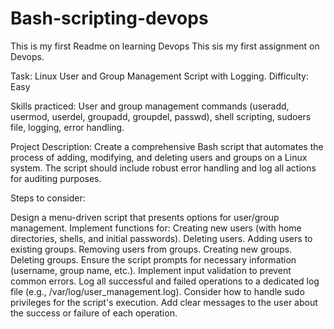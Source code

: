 # Bash-scripting-devops
 
This is my first Readme on learning Devops
This sis my first assignment on Devops. 

Task: Linux User and Group Management Script with Logging.
Difficulty: Easy

Skills practiced: User and group management commands (useradd, usermod, userdel, groupadd, groupdel, passwd), shell scripting, sudoers file, logging, error handling.

Project Description: Create a comprehensive Bash script that automates the process of adding, modifying, and deleting users and groups on a Linux system. The script should include robust error handling and log all actions for auditing purposes.

Steps to consider:

Design a menu-driven script that presents options for user/group management.
Implement functions for:
Creating new users (with home directories, shells, and initial passwords).
Deleting users.
Adding users to existing groups.
Removing users from groups.
Creating new groups.
Deleting groups.
Ensure the script prompts for necessary information (username, group name, etc.).
Implement input validation to prevent common errors.
Log all successful and failed operations to a dedicated log file (e.g., /var/log/user_management.log).
Consider how to handle sudo privileges for the script's execution.
Add clear messages to the user about the success or failure of each operation.
